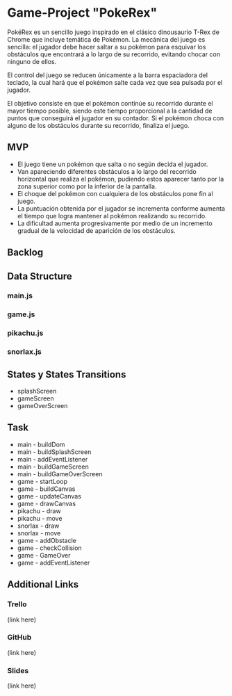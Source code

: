 # Game-Project "PokeRex"


PokéRex es un sencillo juego inspirado en el clásico dinousaurio T-Rex de Chrome que incluye temática de Pokémon. La mecánica del juego es sencilla: el jugador debe hacer saltar a su pokémon para esquivar los obstáculos que encontrará a lo largo de su recorrido, evitando chocar con ninguno de ellos.

El control del juego se reducen únicamente a la barra espaciadora del teclado, la cual hará que el pokémon salte cada vez que sea pulsada por el jugador.

El objetivo consiste en que el pokémon continúe su recorrido durante el mayor tiempo posible, siendo este tiempo proporcional a la cantidad de puntos que conseguirá el jugador en su contador. Si el pokémon choca con alguno de los obstáculos durante su recorrido, finaliza el juego.
## MVP

- El juego tiene un pokémon que salta o no según decida el jugador.
- Van apareciendo diferentes obstáculos a lo largo del recorrido horizontal que realiza el pokémon, pudiendo estos aparecer tanto por la zona superior como por la inferior de la pantalla.
- El choque del pokémon con cualquiera de los obstáculos pone fin al juego.
- La puntuación obtenida por el jugador se incrementa conforme aumenta el tiempo que logra mantener al pokémon realizando su recorrido.
- La dificultad aumenta progresivamente por medio de un incremento gradual de la velocidad de aparición de los obstáculos.

## Backlog
## Data Structure
### main.js
### game.js
### pikachu.js
### snorlax.js
## States y States Transitions

- splashScreen
- gameScreen
- gameOverScreen
## Task

- main - buildDom
- main - buildSplashScreen
- main - addEventListener
- main - buildGameScreen
- main - buildGameOverScreen
- game - startLoop
- game - buildCanvas
- game - updateCanvas
- game - drawCanvas
- pikachu - draw
- pikachu - move
- snorlax - draw
- snorlax - move
- game - addObstacle
- game - checkCollision
- game - GameOver
- game - addEventListener
## Additional Links
### Trello

(link here)
### GitHub

(link here)
### Slides

(link here)
